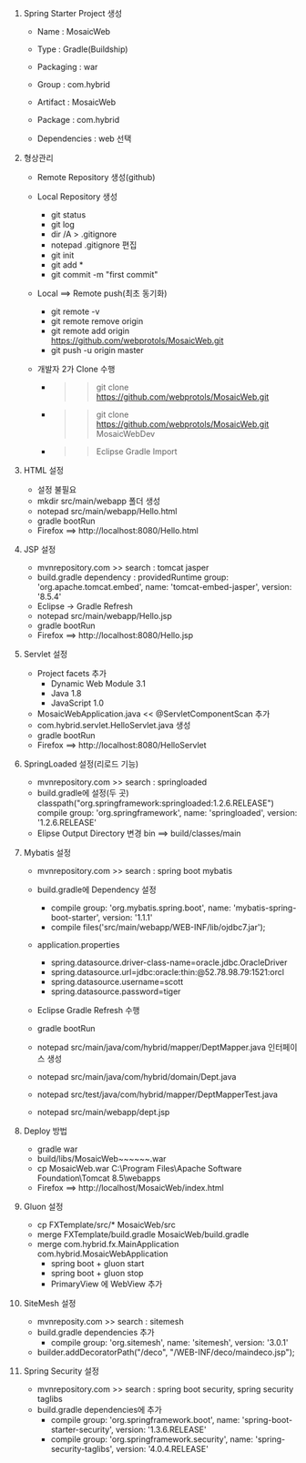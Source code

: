 
1. Spring Starter Project 생성

	- Name : MosaicWeb
	- Type : Gradle(Buildship)
	- Packaging : war
	- Group : com.hybrid
	- Artifact : MosaicWeb
	- Package : com.hybrid
	
	- Dependencies : web 선택

2. 형상관리

	- Remote Repository 생성(github)
	- Local Repository 생성
		* git status
		* git log
		* dir /A > .gitignore
		* notepad .gitignore 편집
		* git init
		* git add *
		* git commit -m "first commit"
	- Local ==> Remote push(최초 동기화)
		* git remote -v
		* git remote remove origin
		* git remote add origin https://github.com/webprotols/MosaicWeb.git
		* git push -u origin master

	
	- 개발자 2가 Clone 수행
		- >> git clone https://github.com/webprotols/MosaicWeb.git
		- >> git clone https://github.com/webprotols/MosaicWeb.git MosaicWebDev
		- >> Eclipse Gradle Import
	
3. HTML 설정

	- 설정 불필요
	- mkdir src/main/webapp 폴더 생성
	- notepad src/main/webapp/Hello.html
	- gradle bootRun
	- Firefox ==> http://localhost:8080/Hello.html
	
4. JSP 설정

	- mvnrepository.com >> search : tomcat jasper
	- build.gradle dependency : 
		providedRuntime group: 'org.apache.tomcat.embed', name: 'tomcat-embed-jasper', version: '8.5.4'
	- Eclipse -> Gradle Refresh	
	- notepad src/main/webapp/Hello.jsp
	- gradle bootRun
	- Firefox ==> http://localhost:8080/Hello.jsp	
	
5. Servlet 설정

	- Project facets 추가
		* Dynamic Web Module 3.1
		* Java 1.8
		* JavaScript 1.0
	- MosaicWebApplication.java << @ServletComponentScan 추가
	- com.hybrid.servlet.HelloServlet.java 생성
	- gradle bootRun
	- Firefox ==> http://localhost:8080/HelloServlet		
	
6. SpringLoaded 설정(리로드 기능)

	- mvnrepository.com >> search : springloaded
	- build.gradle에 설정(두 곳)
		classpath("org.springframework:springloaded:1.2.6.RELEASE")
		compile group: 'org.springframework', name: 'springloaded', version: '1.2.6.RELEASE'
	- Elipse Output Directory 변경
		bin ==> build/classes/main
		
7. Mybatis 설정

	- mvnrepository.com >> search : spring boot mybatis
	- build.gradle에 Dependency 설정
		* compile group: 'org.mybatis.spring.boot', name: 'mybatis-spring-boot-starter', version: '1.1.1'
		* compile files('src/main/webapp/WEB-INF/lib/ojdbc7.jar');
	- application.properties
		* spring.datasource.driver-class-name=oracle.jdbc.OracleDriver
		* spring.datasource.url=jdbc:oracle:thin:@52.78.98.79:1521:orcl
		* spring.datasource.username=scott
		* spring.datasource.password=tiger
	- Eclipse Gradle Refresh 수행	
	- gradle bootRun
	
	- notepad src/main/java/com/hybrid/mapper/DeptMapper.java 인터페이스 생성
	- notepad src/main/java/com/hybrid/domain/Dept.java
	- notepad src/test/java/com/hybrid/mapper/DeptMapperTest.java
	- notepad src/main/webapp/dept.jsp
	
8. Deploy 방법

	- gradle war
	- build/libs/MosaicWeb~~~~~~.war
	- cp MosaicWeb.war C:\Program Files\Apache Software Foundation\Tomcat 8.5\webapps
	- Firefox ==> http://localhost/MosaicWeb/index.html
	
9. Gluon 설정	

	- cp FXTemplate/src/* MosaicWeb/src
	- merge FXTemplate/build.gradle MosaicWeb/build.gradle
	- merge com.hybrid.fx.MainApplication com.hybrid.MosaicWebApplication
		* spring boot + gluon start
		* spring boot + gluon stop
		* PrimaryView 에 WebView 추가

10. SiteMesh 설정

	- mvnreposity.com >> search : sitemesh
	- build.gradle dependencies 추가
		* compile group: 'org.sitemesh', name: 'sitemesh', version: '3.0.1'
	- builder.addDecoratorPath("/deco", "/WEB-INF/deco/maindeco.jsp");
		
11. Spring Security 설정
	
	- mvnrepository.com >> search : spring boot security, spring security taglibs
	- build.gradle dependencies에 추가 
		* compile group: 'org.springframework.boot', name: 'spring-boot-starter-security', 		version: '1.3.6.RELEASE'
		* compile group: 'org.springframework.security', name: 'spring-security-taglibs', version: '4.0.4.RELEASE'
		
	
	
	
	
	
	
	
	
			
	
	
	
	
	
	
	
	